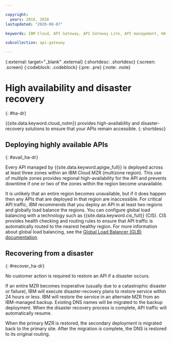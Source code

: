 ```yaml
---

copyright:
  years: 2018, 2020
lastupdated: "2020-08-07"

keywords: IBM Cloud, API Gateway, API Gateway Lite, API management, HA, high availability, disaster recovery, downtime, down time, failure, catasrophe, region, multizone region, MZR

subcollection: api-gateway

---
```



{:external: target="_blank" .external} 
{:shortdesc: .shortdesc}
{:screen: .screen}
{:codeblock: .codeblock}
{:pre: .pre}
{:note: .note}

# High availability and disaster recovery
{: #ha-dr}

{{site.data.keyword.cloud_notm}} provides high-availability and disaster-recovery solutions to ensure that your APIs remain accessible.
{: shortdesc}

## Deploying highly available APIs
{: #avail_ha-dr}

Every API managed by {{site.data.keyword.apigw_full}} is deployed across at least three zones within an IBM Cloud MZR (multizone region). This use of multiple zones provides regional high-availability for the API and prevents downtime if one or two of the zones within the region become unavailable.

It is unlikely that an entire region becomes unavailable, but if it does happen then any APIs that are deployed in that region are inaccessible. For critical API traffic, IBM recommends that you deploy an API in at least two regions and globally load balance the regions. You can configure global load balancing with a technology such as {{site.data.keyword.cis_full}} (CIS). CIS provides health checking and routing rules to ensure that API traffic is automatically routed to the nearest healthy region. For more information about global load balancing, see the [Global Load Balancer (GLB) documentation](/docs/infrastructure/cis?topic=cis-global-load-balancer-glb-concepts).


## Recovering from a disaster
{: #recover_ha-dr}

No customer action is required to restore an API if a disaster occurs.

If an entire MZR becomes inoperative (usually due to a catastrophic disaster or failure), IBM will execute disaster-recovery plans to restore service within 24 hours or less. IBM will restore the service in an alternate MZR from an IBM-managed backup. Existing DNS names will be migrated to the backup deployment. When the disaster recovery process is complete, API traffic will automatically resume.

When the primary MZR is restored, the secondary deployment is migrated back to the primary site. After the migration is complete, the DNS is restored to its original routing.

